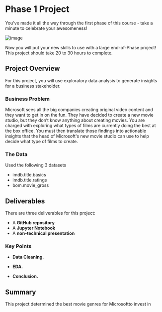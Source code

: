 # Phase 1 Project

You've made it all the way through the first phase of this course - take a minute to celebrate your awesomeness!

![image](https://github.com/Ayombi/dsc-phase-1-project/assets/151352835/c337cbd2-3317-41d3-8751-7509f4226016)

Now you will put your new skills to use with a large end-of-Phase project! This project should take 20 to 30 hours to complete.

## Project Overview

For this project, you will use exploratory data analysis to generate insights for a business stakeholder.

### Business Problem

Microsoft sees all the big companies creating original video content and they want to get in on the fun. They have decided to create a new movie studio, but they don’t know anything about creating movies. You are charged with exploring what types of films are currently doing the best at the box office. You must then translate those findings into actionable insights that the head of Microsoft's new movie studio can use to help decide what type of films to create.

### The Data


Used the  following 3 datasets
* imdb.title.basics
* imdb.title.ratings
* bom.movie_gross

## Deliverables

There are three deliverables for this project:

* A **GitHub repository**
* A **Jupyter Notebook**
* A **non-technical presentation**


### Key Points

* **Data Cleaning.** 
* **EDA.** 

* **Conclusion.** 
## Summary

This project determined the best movie genres for Microsoftto invest in
